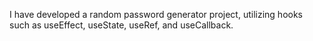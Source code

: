I have developed a random password generator project, utilizing hooks such as useEffect, useState, useRef, and useCallback.

